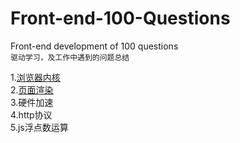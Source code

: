 # Front-end-100-Questions
Front-end development of 100 questions   
`驱动学习，及工作中遇到的问题总结`    

1.[浏览器内核](https://github.com/Mrzhangqc/Front-end-100-Questions/issues/1)   
2.[页面渲染](https://github.com/Mrzhangqc/Front-end-100-Questions/issues/2)   
3.硬件加速   
4.http协议   
5.js浮点数运算   
